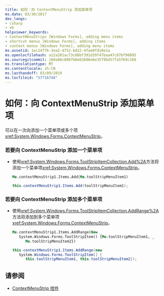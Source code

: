 ```yaml
---
title: 如何：向 ContextMenuStrip 添加菜单项
ms.date: 03/30/2017
dev_langs:
- csharp
- vb
helpviewer_keywords:
- ContextMenuStrips [Windows Forms], adding menu items
- shortcut menus [Windows Forms], adding items
- context menus [Windows Forms], adding menu items
ms.assetid: 1ec14776-3ea2-4752-bd22-4fae0fd19e1a
ms.openlocfilehash: a12a201ac73c86bf391d39f47baa47c87bf96095
ms.sourcegitcommit: 160a88c8087b0e63606e6e35f9bd57fa5f69c168
ms.translationtype: MT
ms.contentlocale: zh-CN
ms.lasthandoff: 03/09/2019
ms.locfileid: "57716748"
---
```

# <a name="how-to-add-menu-items-to-a-contextmenustrip"></a>如何：向 ContextMenuStrip 添加菜单项
可以在一次向添加一个菜单项或多个项<xref:System.Windows.Forms.ContextMenuStrip>。  
  
### <a name="to-add-a-single-menu-item-to-a-contextmenustrip"></a>若要向 ContextMenuStrip 添加一个菜单项  
  
-   使用<xref:System.Windows.Forms.ToolStripItemCollection.Add%2A>方法将添加一个菜单项<xref:System.Windows.Forms.ContextMenuStrip>。  
  
    ```vb  
    Me.contextMenuStrip1.Items.Add(Me.toolStripMenuItem1)  
    ```  
  
    ```csharp  
    this.contextMenuStrip1.Items.Add(toolStripMenuItem1);  
    ```  
  
### <a name="to-add-several-menu-items-to-a-contextmenustrip"></a>若要向 ContextMenuStrip 添加多个菜单项  
  
-   使用<xref:System.Windows.Forms.ToolStripItemCollection.AddRange%2A>方法将添加到多个菜单项<xref:System.Windows.Forms.ContextMenuStrip>。  
  
    ```vb  
    Me.contextMenuStrip1.Items.AddRange(New _  
       System.Windows.Forms.ToolStripItem() {Me.toolStripMenuItem1, _  
          Me.toolStripMenuItem2})  
    ```  
  
    ```csharp  
    this.contextMenuStrip1.Items.AddRange(new   
       System.Windows.Forms.ToolStripItem[] {  
          this.toolStripMenuItem1, this.toolStripMenuItem2});  
    ```  
  
## <a name="see-also"></a>请参阅
- [ContextMenuStrip 控件](contextmenustrip-control.md)
